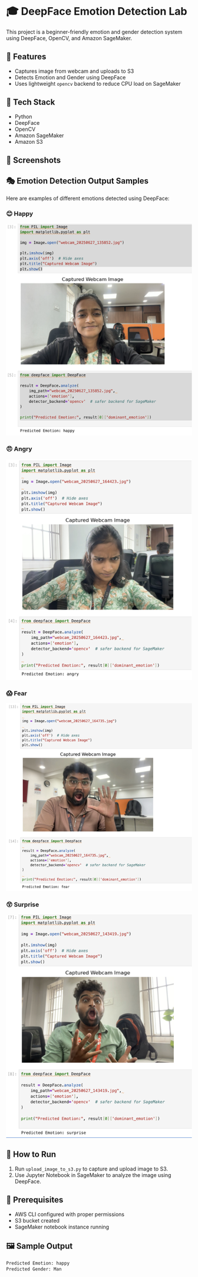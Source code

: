 # 🎓 DeepFace Emotion Detection Lab

This project is a beginner-friendly emotion and gender detection system using DeepFace, OpenCV, and Amazon SageMaker.

## 📌 Features
- Captures image from webcam and uploads to S3
- Detects Emotion and Gender using DeepFace
- Uses lightweight `opencv` backend to reduce CPU load on SageMaker

## 🧰 Tech Stack
- Python
- DeepFace
- OpenCV
- Amazon SageMaker
- Amazon S3

## 📸 Screenshots

## 🎭 Emotion Detection Output Samples

Here are examples of different emotions detected using DeepFace:

### 😊 Happy
![Happy](screenshots/01.png)

### 😠 Angry
![Angry](screenshots/02.png)

### 😱 Fear
![Fear](screenshots/03.png)

### 😲 Surprise
![Surprise](screenshots/04.png)


## 🚀 How to Run
1. Run `upload_image_to_s3.py` to capture and upload image to S3.
2. Use Jupyter Notebook in SageMaker to analyze the image using DeepFace.

## 🔐 Prerequisites
- AWS CLI configured with proper permissions
- S3 bucket created
- SageMaker notebook instance running

## 🖼️ Sample Output

```text
Predicted Emotion: happy
Predicted Gender: Man
